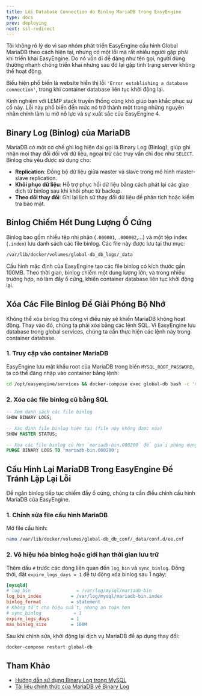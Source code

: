 ```yaml
---
title: Lỗi Database Connection do Binlog MariaDB trong EasyEngine
type: docs
prev: deploying
next: ssl-redirect
---
```


Tôi không rõ lý do vì sao nhóm phát triển EasyEngine cấu hình Global MariaDB theo cách hiện tại, nhưng có một lỗi mà rất nhiều người gặp phải khi triển khai EasyEngine. Do nó vốn dĩ dễ dàng như tên gọi, người dùng thường nhanh chóng triển khai nhưng sau đó lại gặp tình trạng server không thể hoạt động.  

Biểu hiện phổ biến là website hiển thị lỗi `'Error establishing a database connection'`, trong khi container database liên tục khởi động lại.  

Kinh nghiệm với LEMP stack truyền thống cũng khó giúp bạn khắc phục sự cố này. Lỗi này phổ biến đến mức nó trở thành một trong những nguyên nhân chính làm lu mờ nỗ lực và sự xuất sắc của EasyEngine 4.  

## Binary Log (Binlog) của MariaDB  

MariaDB có một cơ chế ghi log hiện đại gọi là Binary Log (Binlog), giúp ghi nhận mọi thay đổi đối với dữ liệu, ngoại trừ các truy vấn chỉ đọc như `SELECT`. Binlog chủ yếu được sử dụng cho:  

- **Replication**: Đồng bộ dữ liệu giữa master và slave trong mô hình master-slave replication.  
- **Khôi phục dữ liệu**: Hỗ trợ phục hồi dữ liệu bằng cách phát lại các giao dịch từ binlog sau khi khôi phục từ backup.  
- **Theo dõi thay đổi**: Ghi lại lịch sử thay đổi dữ liệu để phân tích hoặc kiểm tra bảo mật.  

## Binlog Chiếm Hết Dung Lượng Ổ Cứng  

Binlog bao gồm nhiều tệp nhị phân (`.000001`, `.000002`,...) và một tệp index (`.index`) lưu danh sách các file binlog. Các file này được lưu tại thư mục:  

```bash
/var/lib/docker/volumes/global-db_db_logs/_data
```  

Cấu hình mặc định của EasyEngine tạo các file binlog có kích thước gần 100MB. Theo thời gian, binlog chiếm một dung lượng lớn, và trong nhiều trường hợp, nó làm đầy ổ cứng, khiến container database liên tục khởi động lại.  

## Xóa Các File Binlog Để Giải Phóng Bộ Nhớ  

Không thể xóa binlog thủ công vì điều này sẽ khiến MariaDB không hoạt động. Thay vào đó, chúng ta phải xóa bằng các lệnh SQL. Vì EasyEngine lưu database trong global services, chúng ta cần thực hiện các lệnh này trong container database.  

### 1. Truy cập vào container MariaDB  

EasyEngine lưu mật khẩu root của MariaDB trong biến `MYSQL_ROOT_PASSWORD`, ta có thể đăng nhập vào container bằng lệnh:  

```bash
cd /opt/easyengine/services && docker-compose exec global-db bash -c 'mysql -uroot -p${MYSQL_ROOT_PASSWORD}'
```  

### 2. Xóa các file binlog cũ bằng SQL  

```sql
-- Xem danh sách các file binlog
SHOW BINARY LOGS;  

-- Xác định file binlog hiện tại (file này không được xóa)
SHOW MASTER STATUS;  

-- Xóa các file binlog cũ hơn `mariadb-bin.000200` để giải phóng dung lượng
PURGE BINARY LOGS TO 'mariadb-bin.000200';  
```  

## Cấu Hình Lại MariaDB Trong EasyEngine Để Tránh Lặp Lại Lỗi  

Để ngăn binlog tiếp tục chiếm đầy ổ cứng, chúng ta cần điều chỉnh cấu hình MariaDB của EasyEngine.  

### 1. Chỉnh sửa file cấu hình MariaDB  

Mở file cấu hình:  

```bash
nano /var/lib/docker/volumes/global-db_db_conf/_data/conf.d/ee.cnf
```  

### 2. Vô hiệu hóa binlog hoặc giới hạn thời gian lưu trữ  

Thêm dấu `#` trước các dòng liên quan đến `log_bin` và `sync_binlog`. Đồng thời, đặt `expire_logs_days = 1` để tự động xóa binlog sau 1 ngày:  

```ini
[mysqld]
# log_bin                 = /var/log/mysql/mariadb-bin
log_bin_index           = /var/log/mysql/mariadb-bin.index
binlog_format           = statement
# Không tốt cho hiệu suất, nhưng an toàn hơn
# sync_binlog            = 1
expire_logs_days        = 1
max_binlog_size         = 100M
```  

Sau khi chỉnh sửa, khởi động lại dịch vụ MariaDB để áp dụng thay đổi:  

```bash
docker-compose restart global-db
```  

## Tham Khảo  

- [Hướng dẫn sử dụng Binary Log trong MySQL](https://snapshooter.com/learn/mysql/enable-and-use-binary-log-mysql)  
- [Tài liệu chính thức của MariaDB về Binary Log](https://mariadb.com/kb/en/binary-log/)  
